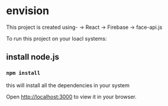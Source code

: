 # envision

This project is created using-
-> React
-> Firebase
-> face-api.js



To run this project on your loacl systems:
## install node.js
### `npm install`
this will install all the dependencies in your system

Open [http://localhost:3000](http://localhost:3000) to view it in your browser.
